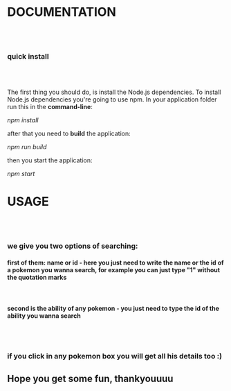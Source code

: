 # DOCUMENTATION

<br />
<br />

### quick install

<br />
<br />

The first thing you should do, is install the Node.js dependencies. To install Node.js
dependencies you're going to use npm. In your application folder run this in the <b>command-line</b>:

<i>npm install</i>

after that you need to <b>build</b> the application:

<i>npm run build</i>

then you start the application:

<i>npm start</i>


# USAGE

<br />
<br />

### we give you two options of searching:

#### first of them: name or id - here you just need to write the name or the id of a pokemon you wanna search, for example you can just type "1" without the quotation marks

<br />

#### second is the ability of any pokemon - you just need to type the id of the ability you wanna search

<br />
<br />

### if you click in any pokemon box you will get all his details too :)


## Hope you get some fun, thankyouuuu